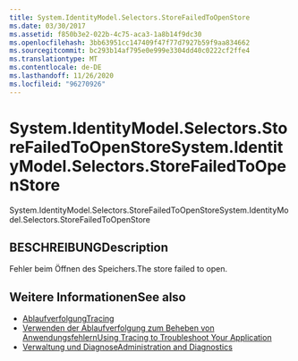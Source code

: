 ```yaml
---
title: System.IdentityModel.Selectors.StoreFailedToOpenStore
ms.date: 03/30/2017
ms.assetid: f850b3e2-022b-4c75-aca3-1a8b14f9dc30
ms.openlocfilehash: 3bb63951cc147409f47f77d7927b59f9aa834662
ms.sourcegitcommit: bc293b14af795e0e999e3304dd40c0222cf2ffe4
ms.translationtype: MT
ms.contentlocale: de-DE
ms.lasthandoff: 11/26/2020
ms.locfileid: "96270926"
---
```

# <a name="systemidentitymodelselectorsstorefailedtoopenstore"></a><span data-ttu-id="4a625-102">System.IdentityModel.Selectors.StoreFailedToOpenStore</span><span class="sxs-lookup"><span data-stu-id="4a625-102">System.IdentityModel.Selectors.StoreFailedToOpenStore</span></span>

<span data-ttu-id="4a625-103">System.IdentityModel.Selectors.StoreFailedToOpenStore</span><span class="sxs-lookup"><span data-stu-id="4a625-103">System.IdentityModel.Selectors.StoreFailedToOpenStore</span></span>  
  
## <a name="description"></a><span data-ttu-id="4a625-104">BESCHREIBUNG</span><span class="sxs-lookup"><span data-stu-id="4a625-104">Description</span></span>  

 <span data-ttu-id="4a625-105">Fehler beim Öffnen des Speichers.</span><span class="sxs-lookup"><span data-stu-id="4a625-105">The store failed to open.</span></span>  
  
## <a name="see-also"></a><span data-ttu-id="4a625-106">Weitere Informationen</span><span class="sxs-lookup"><span data-stu-id="4a625-106">See also</span></span>

- [<span data-ttu-id="4a625-107">Ablaufverfolgung</span><span class="sxs-lookup"><span data-stu-id="4a625-107">Tracing</span></span>](index.md)
- [<span data-ttu-id="4a625-108">Verwenden der Ablaufverfolgung zum Beheben von Anwendungsfehlern</span><span class="sxs-lookup"><span data-stu-id="4a625-108">Using Tracing to Troubleshoot Your Application</span></span>](using-tracing-to-troubleshoot-your-application.md)
- [<span data-ttu-id="4a625-109">Verwaltung und Diagnose</span><span class="sxs-lookup"><span data-stu-id="4a625-109">Administration and Diagnostics</span></span>](../index.md)
